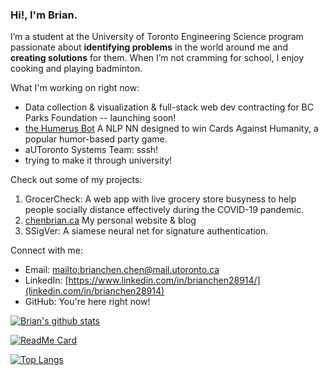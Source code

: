 ### Hi!, I'm Brian.

I’m a student at the University of Toronto Engineering Science program passionate about **identifying problems** in the world around me and **creating solutions** for them. When I’m not cramming for school, I enjoy cooking and playing badminton.

What I'm working on right now:
- Data collection & visualization & full-stack web dev contracting for BC Parks Foundation -- launching soon! 
- [the Humerus Bot](https://utmist.gitlab.io/projects/humerus) A NLP NN designed to win Cards Against Humanity, a popular humor-based party game. 
- aUToronto Systems Team: sssh!
- trying to make it through university!

Check out some of my projects:
1. GrocerCheck: A web app with live grocery store busyness to help people socially distance effectively during the COVID-19 pandemic.
2. [chenbrian.ca](https://chenbrian.ca) My personal website & blog
3. SSigVer: A siamese neural net for signature authentication.

Connect with me:

- Email: [mailto:brianchen.chen@mail.utoronto.ca](brianchen.chen@mail.utoronto.ca)
- LinkedIn: [https://www.linkedin.com/in/brianchen28914/](linkedin.com/in/brianchen28914)
- GitHub: You're here right now!

[![Brian's github stats](https://github-readme-stats.vercel.app/api?username=ihasdapie&count_private=true&show_icons=true)](https://github.com/anuraghazra/github-readme-stats)

[![ReadMe Card](https://github-readme-stats.vercel.app/api/pin/?username=anuraghazra&repo=github-readme-stats)](https://github.com/anuraghazra/github-readme-stats)


[![Top Langs](https://github-readme-stats.vercel.app/api/top-langs/?username=ihasdapie&layout=compact)](https://github.com/anuraghazra/github-readme-stats)
